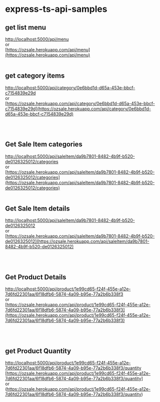 # express-ts-api-samples

## get list menu
[http://localhost:5000/api/menu](http://localhost:5000/api/menu) <br/>
or<br/>
[https://ozsale.herokuapp.com/api/menu](https://ozsale.herokuapp.com/api/menu)
<br/><br/>

## get category items
[http://localhost:5000/api/category/0e6bbd1d-d65a-453e-bbcf-c7154839e29d](http://localhost:5000/api/category/0e6bbd1d-d65a-453e-bbcf-c7154839e29d)
<br/>or<br/>
[https://ozsale.herokuapp.com/api/category/0e6bbd1d-d65a-453e-bbcf-c7154839e29d](https://ozsale.herokuapp.com/api/category/0e6bbd1d-d65a-453e-bbcf-c7154839e29d)

<br/><br/>
## Get Sale Item categories
[http://localhost:5000/api/saleItem/da9b7801-8482-4b9f-b520-de0126325012/categories](http://localhost:5000/api/saleItem/da9b7801-8482-4b9f-b520-de0126325012/categories)
<br/> or <br/>
[https://ozsale.herokuapp.com/api/saleItem/da9b7801-8482-4b9f-b520-de0126325012/categories](https://ozsale.herokuapp.com/api/saleItem/da9b7801-8482-4b9f-b520-de0126325012/categories)
<br/><br/>
## Get Sale Item details
[http://localhost:5000/api/saleItem/da9b7801-8482-4b9f-b520-de0126325012](http://localhost:5000/api/saleItem/da9b7801-8482-4b9f-b520-de0126325012)
<br/>
or<br/> 
[https://ozsale.herokuapp.com/api/saleItem/da9b7801-8482-4b9f-b520-de0126325012](https://ozsale.herokuapp.com/api/saleItem/da9b7801-8482-4b9f-b520-de0126325012)

<br/><br/>
## Get Product Details
[http://localhost:5000/api/product/1e99cd65-f24f-455e-a12e-7d6fd22301aa/6f18dfb6-5874-4a09-b95e-77a2b6b338f3](http://localhost:5000/api/product/1e99cd65-f24f-455e-a12e-7d6fd22301aa/6f18dfb6-5874-4a09-b95e-77a2b6b338f3)
<br/>
or <br/>
[https://ozsale.herokuapp.com/api/product/1e99cd65-f24f-455e-a12e-7d6fd22301aa/6f18dfb6-5874-4a09-b95e-77a2b6b338f3](https://ozsale.herokuapp.com/api/product/1e99cd65-f24f-455e-a12e-7d6fd22301aa/6f18dfb6-5874-4a09-b95e-77a2b6b338f3)

<br/><br/>
## get Product Quantity
[http://localhost:5000/api/product/1e99cd65-f24f-455e-a12e-7d6fd22301aa/6f18dfb6-5874-4a09-b95e-77a2b6b338f3/quantity](http://localhost:5000/api/product/1e99cd65-f24f-455e-a12e-7d6fd22301aa/6f18dfb6-5874-4a09-b95e-77a2b6b338f3/quantity)
[https://ozsale.herokuapp.com/api/product/1e99cd65-f24f-455e-a12e-7d6fd22301aa/6f18dfb6-5874-4a09-b95e-77a2b6b338f3/quantity]
<br/>or<br/>(https://ozsale.herokuapp.com/api/product/1e99cd65-f24f-455e-a12e-7d6fd22301aa/6f18dfb6-5874-4a09-b95e-77a2b6b338f3/quantity)